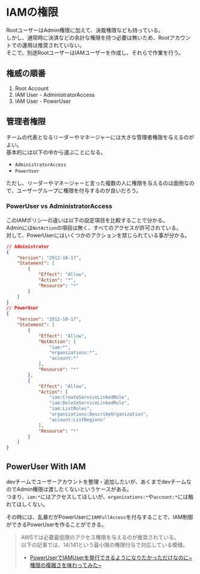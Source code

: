 # IAMの権限

RootユーザーはAdmin権限に加えて、決裁権限なども持っている。  
しかし、通常時に決済などの余計な権限を持つ必要は無いため、Rootアカウントでの運用は推奨されていない。  
そこで、別途RootユーザーはIAMユーザーを作成し、それらで作業を行う。

## 権威の順番

1. Root Account
1. IAM User - AdministratorAccess
1. IAM User - PowerUser

## 管理者権限

チームの代表となるリーダーやマネージャーには大きな管理者権限を与えるのがよい。  
基本的には以下の中から選ぶことになる。

- `AdministratorAccess`
- `PowerUser`

ただし、リーダーやマネージャーと言った複数の人に権限を与えるのは面倒なので、ユーザーグループに権限を付与するのが良いだろう。

### PowerUser vs AdministratorAccess

このIAMポリシーの違いは以下の設定項目を比較することで分かる。  
Adminには`NotAction`の項目は無く、すべてのアクセスが許可されている。  
対して、PowerUserにはいくつかのアクションを禁じられている事が分かる。  

```json
// Administrator
{
    "Version": "2012-10-17",
    "Statement": [
        {
            "Effect": "Allow",
            "Action": "*",
            "Resource": "*"
        }
    ]
}
// PowerUser
{
    "Version": "2012-10-17",
    "Statement": [
        {
            "Effect": "Allow",
            "NotAction": [
                "iam:*",
                "organizations:*",
                "account:*"
            ],
            "Resource": "*"
        },
        {
            "Effect": "Allow",
            "Action": [
                "iam:CreateServiceLinkedRole",
                "iam:DeleteServiceLinkedRole",
                "iam:ListRoles",
                "organizations:DescribeOrganization",
                "account:ListRegions"
            ],
            "Resource": "*"
        }
    ]
}
```

## PowerUser With IAM

devチームでユーザーアカウントを整理・追加したいが、あくまでdevチームなのでAdmin権限は渡したくないというケースがある。  
つまり、`iam:*`にはアクセスしてほしいが、`organizations:*`や`account:*`には触れてほしくない。  

その時には、乱暴だがPowerUserに`IAMFullAccess`を付与することで、IAM制御ができるPowerUserを作ることができる。

> AWSでは必要最低限のアクセス権限を与えるのが推奨されている。  
> 以下の記事では、14/141という最小限の権限付与で対応している模様。
>
> - [PowerUserでIAMUserを発行できるようになりたかっただけなのに~権限の複雑さを味わってみた~](https://dev.classmethod.jp/articles/how-to-select-policies-which-can-create-iamuser-using-poweruser/)
